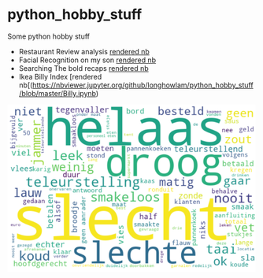 # python_hobby_stuff
Some python hobby stuff

* Restaurant Review analysis [rendered nb](https://nbviewer.jupyter.org/github/longhowlam/python_hobby_stuff/blob/master/RestaurantReviews.ipynb)
* Facial Recognition on my son [rendered nb](https://nbviewer.jupyter.org/github/longhowlam/python_hobby_stuff/blob/master/face_similarity_experiment_son.ipynb)
* Searching The bold recaps [rendered nb](https://nbviewer.jupyter.org/github/longhowlam/python_hobby_stuff/blob/master/TheBold.ipynb)
* Ikea Billy Index [rendered nb[(https://nbviewer.jupyter.org/github/longhowlam/python_hobby_stuff/blob/master/Billy.ipynb)

![wordcloud](wordcloudeten.png)
